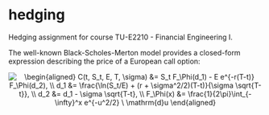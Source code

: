 # hedging

Hedging assignment for course TU-E2210 - Financial Engineering I.

The well-known Black-Scholes-Merton model provides a closed-form expression describing the price of a European call option:

<p align="center">
    <img src="https://latex.codecogs.com/svg.latex?\begin{aligned}&space;C(t,&space;S_t,&space;E,&space;T,&space;\sigma)&space;&=&space;S_t&space;F_\Phi(d_1)&space;-&space;E&space;e^{-r(T-t)}&space;F_\Phi(d_2),&space;\\&space;d_1&space;&=&space;\frac{\ln(S_t/E)&space;&plus;&space;(r&space;&plus;&space;\sigma^2/2)(T-t)}{\sigma&space;\sqrt{T-t}},&space;\\&space;d_2&space;&=&space;d_1&space;-&space;\sigma&space;\sqrt{T-t},&space;\\&space;F_\Phi(x)&space;&=&space;\frac{1}{2\pi}\int_{-\infty}^x&space;e^{-t^2/2}&space;\&space;\mathrm{d}t&space;\end{aligned}" title="\begin{aligned} C(t, S_t, E, T, \sigma) &= S_t F_\Phi(d_1) - E e^{-r(T-t)} F_\Phi(d_2), \\ d_1 &= \frac{\ln(S_t/E) + (r + \sigma^2/2)(T-t)}{\sigma \sqrt{T-t}}, \\ d_2 &= d_1 - \sigma \sqrt{T-t}, \\ F_\Phi(x) &= \frac{1}{2\pi}\int_{-\infty}^x e^{-u^2/2} \ \mathrm{d}u \end{aligned}">
</p>
